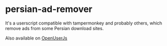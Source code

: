 # persian-ad-remover
It's a userscript compatible with tampermonkey and probably others, which remove ads from some Persian download sites.

Also available on [OpenUserJs](https://openuserjs.org/users/shayax/scripts)
